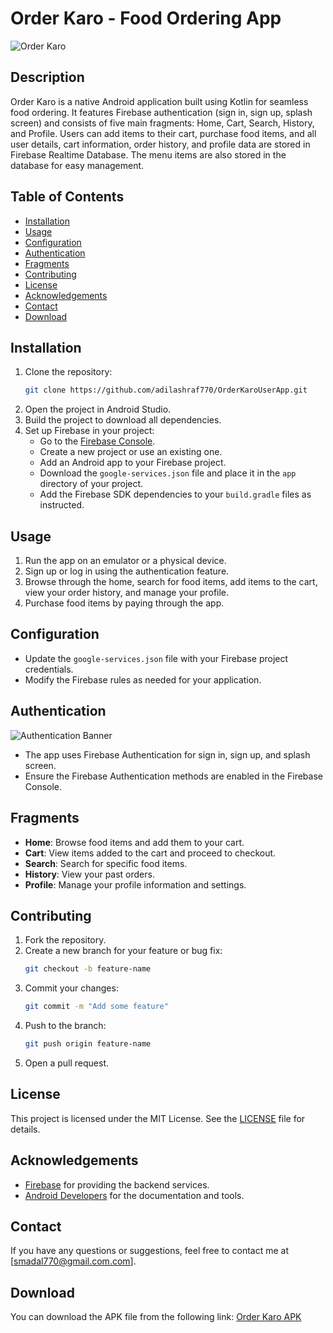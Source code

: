 # Order Karo - Food Ordering App

![Order Karo](https://res.cloudinary.com/dc1uxxvox/image/upload/v1721297318/github/git_hub_banner_oxmqba.png)

## Description
Order Karo is a native Android application built using Kotlin for seamless food ordering. It features Firebase authentication (sign in, sign up, splash screen) and consists of five main fragments: Home, Cart, Search, History, and Profile. Users can add items to their cart, purchase food items, and all user details, cart information, order history, and profile data are stored in Firebase Realtime Database. The menu items are also stored in the database for easy management.

## Table of Contents
- [Installation](#installation)
- [Usage](#usage)
- [Configuration](#configuration)
- [Authentication](#authentication)
- [Fragments](#fragments)
- [Contributing](#contributing)
- [License](#license)
- [Acknowledgements](#acknowledgements)
- [Contact](#contact)
- [Download](#download)

## Installation
1. Clone the repository:
    ```sh
    git clone https://github.com/adilashraf770/OrderKaroUserApp.git
    ```
2. Open the project in Android Studio.
3. Build the project to download all dependencies.
4. Set up Firebase in your project:
    - Go to the [Firebase Console](https://console.firebase.google.com/).
    - Create a new project or use an existing one.
    - Add an Android app to your Firebase project.
    - Download the `google-services.json` file and place it in the `app` directory of your project.
    - Add the Firebase SDK dependencies to your `build.gradle` files as instructed.

## Usage
1. Run the app on an emulator or a physical device.
2. Sign up or log in using the authentication feature.
3. Browse through the home, search for food items, add items to the cart, view your order history, and manage your profile.
4. Purchase food items by paying through the app.

## Configuration
- Update the `google-services.json` file with your Firebase project credentials.
- Modify the Firebase rules as needed for your application.

## Authentication

![Authentication Banner](https://res.cloudinary.com/dc1uxxvox/image/upload/v1721297329/github/git_hub_auth_gooigf.png)
 

- The app uses Firebase Authentication for sign in, sign up, and splash screen.
- Ensure the Firebase Authentication methods are enabled in the Firebase Console.

## Fragments
- **Home**: Browse food items and add them to your cart.
- **Cart**: View items added to the cart and proceed to checkout.
- **Search**: Search for specific food items.
- **History**: View your past orders.
- **Profile**: Manage your profile information and settings.

## Contributing
1. Fork the repository.
2. Create a new branch for your feature or bug fix:
    ```sh
    git checkout -b feature-name
    ```
3. Commit your changes:
    ```sh
    git commit -m "Add some feature"
    ```
4. Push to the branch:
    ```sh
    git push origin feature-name
    ```
5. Open a pull request.

## License
This project is licensed under the MIT License. See the [LICENSE](LICENSE) file for details.

## Acknowledgements
- [Firebase](https://firebase.google.com/) for providing the backend services.
- [Android Developers](https://developer.android.com/) for the documentation and tools.

## Contact
If you have any questions or suggestions, feel free to contact me at [smadal770@gmail.com.com].

## Download
You can download the APK file from the following link:
[Order Karo APK](https://drive.google.com/file/d/1pEo0rJixixycKPsTAM1I3LOLETO6TmSQ/view?usp=sharing)
